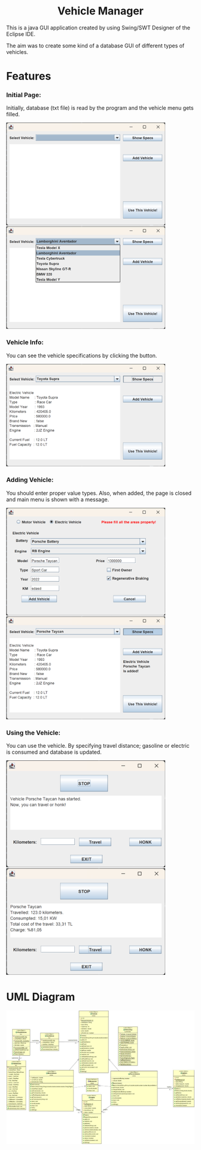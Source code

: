 <h1 align='center'>Vehicle Manager</h1>

This is a java GUI application created by using Swing/SWT Designer of the Eclipse IDE.

The aim was to create some kind of a database GUI of different types of vehicles.

# Features

### Initial Page:

Initially, database (txt file) is read by the program and the vehicle menu gets filled.

<img src="./img/initial-page.png" width="425"/><img src="./img/vehicle-selection.png" width="425"/>

### Vehicle Info:

You can see the vehicle specifications by clicking the button.

<img src="./img/vehicle-info.png" width="425"/>

### Adding Vehicle:

You should enter proper value types. Also, when added, the page is closed and main menu is shown with a message.

<img src="./img/error.png" width="425"/><img src="./img/added-vehicle.png" width="425"/>

### Using the Vehicle:

You can use the vehicle. By specifying travel distance; gasoline or electric is consumed and database is updated.

<img src="./img/start-engine.png" width="425"/><img src="./img/use-vehicle.png" width="425"/>

# UML Diagram

![Alt Text](https://github.com/bariscihanoglu/vehicle-manager/blob/main/img/GUI.jpeg)

